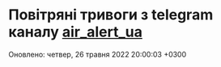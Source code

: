 # Повітряні тривоги з telegram каналу [air_alert_ua](https://t.me/air_alert_ua)

Оновлено:
четвер, 26 травня 2022 20:00:03 +0300
